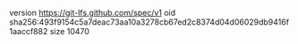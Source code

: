 version https://git-lfs.github.com/spec/v1
oid sha256:493f9154c5a7deac73aa10a3278cb67ed2c8374d04d06029db9416f1aaccf882
size 10470
